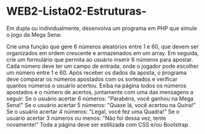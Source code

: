 # WEB2-Lista02-Estruturas-

Em dupla ou individualmente, desenvolva um programa em PHP que simule o jogo da Mega Sena:

Crie uma função que gere 6 números aleatórios entre 1 e 60, que devem ser organizados em ordem crescente e armazenados em um array.
Em seguida, crie um formulário que permita ao usuário inserir 6 números para apostar. Cada número deve ter um campo de entrada, onde o jogador pode escolher um número entre 1 e 60.
Após receber os dados da aposta, o programa deve comparar os números apostados com os sorteados e verificar quantos números o usuário acertou.
Exiba na página todos os números apostados e o número de acertos, juntamente com uma das mensagens a seguir:
Se o usuário acertar 6 números: "Parabéns, você ganhou na Mega Sena!"
Se o usuário acertar 5 números: "Quase lá, você acertou na Quina!"
Se o usuário acertar 4 números: "Legal, você fez uma Quadra!"
Se o usuário acertar 3 números ou menos: "Não foi dessa vez, tente novamente!"
Toda a página deve ser estilizada com CSS e/ou Bootstrap.
